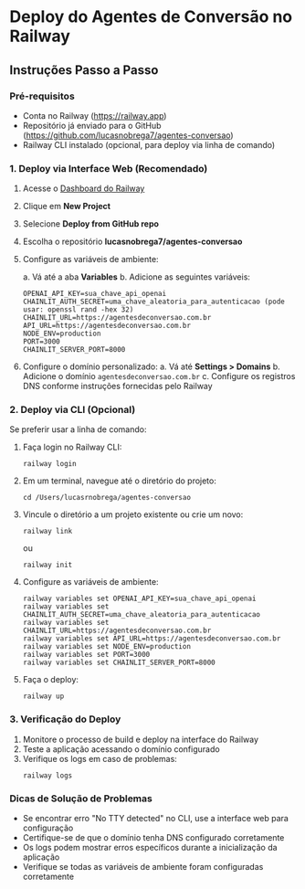 # Deploy do Agentes de Conversão no Railway

## Instruções Passo a Passo

### Pré-requisitos
- Conta no Railway (https://railway.app)
- Repositório já enviado para o GitHub (https://github.com/lucasnobrega7/agentes-conversao)
- Railway CLI instalado (opcional, para deploy via linha de comando)

### 1. Deploy via Interface Web (Recomendado)

1. Acesse o [Dashboard do Railway](https://railway.app/dashboard)
2. Clique em **New Project**
3. Selecione **Deploy from GitHub repo**
4. Escolha o repositório **lucasnobrega7/agentes-conversao**
5. Configure as variáveis de ambiente:

   a. Vá até a aba **Variables**
   b. Adicione as seguintes variáveis:
   
   ```
   OPENAI_API_KEY=sua_chave_api_openai
   CHAINLIT_AUTH_SECRET=uma_chave_aleatoria_para_autenticacao (pode usar: openssl rand -hex 32)
   CHAINLIT_URL=https://agentesdeconversao.com.br
   API_URL=https://agentesdeconversao.com.br
   NODE_ENV=production
   PORT=3000
   CHAINLIT_SERVER_PORT=8000
   ```

6. Configure o domínio personalizado:
   a. Vá até **Settings > Domains**
   b. Adicione o domínio `agentesdeconversao.com.br`
   c. Configure os registros DNS conforme instruções fornecidas pelo Railway

### 2. Deploy via CLI (Opcional)

Se preferir usar a linha de comando:

1. Faça login no Railway CLI:
   ```
   railway login
   ```

2. Em um terminal, navegue até o diretório do projeto:
   ```
   cd /Users/lucasrnobrega/agentes-conversao
   ```

3. Vincule o diretório a um projeto existente ou crie um novo:
   ```
   railway link
   ```
   ou
   ```
   railway init
   ```

4. Configure as variáveis de ambiente:
   ```
   railway variables set OPENAI_API_KEY=sua_chave_api_openai
   railway variables set CHAINLIT_AUTH_SECRET=uma_chave_aleatoria_para_autenticacao
   railway variables set CHAINLIT_URL=https://agentesdeconversao.com.br
   railway variables set API_URL=https://agentesdeconversao.com.br
   railway variables set NODE_ENV=production
   railway variables set PORT=3000
   railway variables set CHAINLIT_SERVER_PORT=8000
   ```

5. Faça o deploy:
   ```
   railway up
   ```

### 3. Verificação do Deploy

1. Monitore o processo de build e deploy na interface do Railway
2. Teste a aplicação acessando o domínio configurado
3. Verifique os logs em caso de problemas:
   ```
   railway logs
   ```

### Dicas de Solução de Problemas

- Se encontrar erro "No TTY detected" no CLI, use a interface web para configuração
- Certifique-se de que o domínio tenha DNS configurado corretamente
- Os logs podem mostrar erros específicos durante a inicialização da aplicação
- Verifique se todas as variáveis de ambiente foram configuradas corretamente